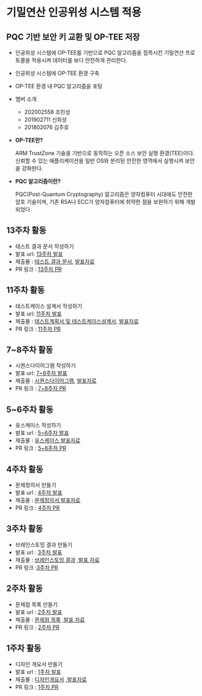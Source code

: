 # 기밀연산 인공위성 시스템 적용
## PQC 기반 보안 키 교환 및 OP-TEE 저장
- 인공위성 시스템에 OP-TEE를 기반으로 PQC 알고리즘을 접목시킨 기밀연산 프로토콜을 적용시켜 데이터를 보다 안전하게 관리한다.
- 인공위성 시스템에 OP-TEE 환경 구축
- OP-TEE 환경 내 PQC 알고리즘을 포팅
- 멤버 소개
  + 202002558 조민성
  + 201902711 신희성
  + 201802076 김주호

- **OP-TEE란?**
  
    ARM TrustZone 기술을 기반으로 동작하는 오픈 소스 보안 실행 환경(TEE)이다.
    신뢰할 수 있는 애플리케이션을 일반 OS와 분리된 안전한 영역에서 실행시켜 보안을 강화한다.

- **PQC 알고리즘이란?**

   PQC(Post-Quantum Cryptography) 알고리즘은 양자컴퓨터 시대에도 안전한 암호 기술이며,
   기존 RSA나 ECC가 양자컴퓨터에 취약한 점을 보완하기 위해 개발되었다.
  
## 13주차 활동
- 테스트 결과 문서 작성하기
- 발표 url: [13주차 발표](https://youtu.be/xq_OmGGWnt8)
- 제출물 : [테스트 결과 문서](https://github.com/isord/satellite_OPTEE/blob/week13/docs/11%EC%A1%B0-13%EC%A3%BC%EC%B0%A8-%EA%B8%B0%EB%B0%80%EC%97%B0%EC%82%B0%20%EC%9D%B8%EA%B3%B5%EC%9C%84%EC%84%B1%20%EC%8B%9C%EC%8A%A4%ED%85%9C%20%EC%A0%81%EC%9A%A9-%ED%85%8C%EC%8A%A4%ED%8A%B8%20%EA%B2%B0%EA%B3%BC%20%EB%AC%B8%EC%84%9C.pdf), [발표자료](https://github.com/isord/satellite_OPTEE/blob/week13/docs/ppt/11%EC%A1%B0-13%EC%A3%BC%EC%B0%A8-%EA%B8%B0%EB%B0%80%EC%97%B0%EC%82%B0%20%EC%9D%B8%EA%B3%B5%EC%9C%84%EC%84%B1%20%EC%8B%9C%EC%8A%A4%ED%85%9C%20%EC%A0%81%EC%9A%A9-%EB%B0%9C%ED%91%9C%EC%9E%90%EB%A3%8C.pdf)
- PR 링크 : [13주차 PR](https://github.com/isord/satellite_OPTEE/pull/14)
  
## 11주차 활동
- 테스트케이스 설계서 작성하기
- 발표 url: [11주차 발표](https://www.youtube.com/watch?v=vlYHO6xd0wY)
- 제출물 : [테스트계획서 및 테스트케이스설계서](https://github.com/isord/satellite_OPTEE/blob/week11/docs/11%EC%A1%B0-11%EC%A3%BC%EC%B0%A8-%EA%B8%B0%EB%B0%80%EC%97%B0%EC%82%B0%20%EC%9D%B8%EA%B3%B5%EC%9C%84%EC%84%B1%20%EC%8B%9C%EC%8A%A4%ED%85%9C%20%EC%A0%81%EC%9A%A9-%ED%85%8C%EC%8A%A4%ED%8A%B8%20%EA%B3%84%ED%9A%8D%EC%84%9C%20%EB%B0%8F%20%ED%85%8C%EC%8A%A4%ED%8A%B8%EC%BC%80%EC%9D%B4%EC%8A%A4%20%EC%84%A4%EA%B3%84%EC%84%9C.pdf), [발표자료](https://github.com/isord/satellite_OPTEE/blob/f29c382036fd9b5a31d8e9470f62675c8367221d/docs/ppt/11%E1%84%8C%E1%85%A9-11%E1%84%8C%E1%85%AE%E1%84%8E%E1%85%A1-%E1%84%80%E1%85%B5%E1%84%86%E1%85%B5%E1%86%AF%E1%84%8B%E1%85%A7%E1%86%AB%E1%84%89%E1%85%A1%E1%86%AB%20%E1%84%8B%E1%85%B5%E1%86%AB%E1%84%80%E1%85%A9%E1%86%BC%E1%84%8B%E1%85%B1%E1%84%89%E1%85%A5%E1%86%BC%20%E1%84%89%E1%85%B5%E1%84%89%E1%85%B3%E1%84%90%E1%85%A6%E1%86%B7%20%E1%84%8C%E1%85%A5%E1%86%A8%E1%84%8B%E1%85%AD%E1%86%BC-%E1%84%87%E1%85%A1%E1%86%AF%E1%84%91%E1%85%AD%E1%84%8C%E1%85%A1%E1%84%85%E1%85%AD.pdf)
- PR 링크 : [11주차 PR](https://github.com/isord/satellite_OPTEE/pull/12)

## 7~8주차 활동
- 시퀀스다이어그램 작성하기
- 발표 url: [7~8주차 발표](https://youtu.be/rCKeY52Ipns?si=qThIZ-fhM7apqt2u)
- 제출물 : [시퀀스다이어그램](https://github.com/isord/satellite_OPTEE/blob/week7/docs/11%EC%A1%B0-7%EC%A3%BC%EC%B0%A8-%EA%B8%B0%EB%B0%80%EC%97%B0%EC%82%B0%20%EC%9D%B8%EA%B3%B5%EC%9C%84%EC%84%B1%20%EC%8B%9C%EC%8A%A4%ED%85%9C%20%EC%A0%81%EC%9A%A9-%EC%8B%9C%ED%80%80%EC%8A%A4%EB%8B%A4%EC%9D%B4%EC%96%B4%EA%B7%B8%EB%9E%A8.pdf), [발표자료](https://github.com/isord/satellite_OPTEE/blob/00d7194ea44ed6e631b428c12001bde0202435e4/docs/ppt/11%E1%84%8C%E1%85%A9-7%E1%84%8C%E1%85%AE%E1%84%8E%E1%85%A1-%E1%84%80%E1%85%B5%E1%84%86%E1%85%B5%E1%86%AF%E1%84%8B%E1%85%A7%E1%86%AB%E1%84%89%E1%85%A1%E1%86%AB%20%E1%84%8B%E1%85%B5%E1%86%AB%E1%84%80%E1%85%A9%E1%86%BC%E1%84%8B%E1%85%B1%E1%84%89%E1%85%A5%E1%86%BC%20%E1%84%89%E1%85%B5%E1%84%89%E1%85%B3%E1%84%90%E1%85%A6%E1%86%B7%20%E1%84%8C%E1%85%A5%E1%86%A8%E1%84%8B%E1%85%AD%E1%86%BC-%E1%84%87%E1%85%A1%E1%86%AF%E1%84%91%E1%85%AD%E1%84%8C%E1%85%A1%E1%84%85%E1%85%AD.pdf)
- PR 링크 : [7~8주차 PR](https://github.com/isord/satellite_OPTEE/pull/11)

## 5~6주차 활동
- 유스케이스 작성하기
- 발표 url : [5~6주차 발표](https://youtu.be/f0kYec6o4E8?si=UH05Mx2l2RuBJluz)
- 제출물 : [유스케이스](https://github.com/isord/satellite_OPTEE/blob/week5/docs/11%EC%A1%B0-5%EC%A3%BC%EC%B0%A8-%EA%B8%B0%EB%B0%80%EC%97%B0%EC%82%B0%20%EC%9D%B8%EA%B3%B5%EC%9C%84%EC%84%B1%20%EC%8B%9C%EC%8A%A4%ED%85%9C%20%EC%A0%81%EC%9A%A9-%EC%9C%A0%EC%8A%A4%EC%BC%80%EC%9D%B4%EC%8A%A4%EB%AA%85%EC%84%B8%EC%84%9C.pdf),[발표자료](https://github.com/isord/satellite_OPTEE/blob/main/docs/ppt/11%EC%A1%B0-6%EC%A3%BC%EC%B0%A8-%EA%B8%B0%EB%B0%80%EC%97%B0%EC%82%B0%20%EC%9D%B8%EA%B3%B5%EC%9C%84%EC%84%B1%20%EC%8B%9C%EC%8A%A4%ED%85%9C%20%EC%A0%81%EC%9A%A9-%EB%B0%9C%ED%91%9C%EC%9E%90%EB%A3%8C.pdf)
- PR 링크 : [5~6주차 PR](https://github.com/isord/satellite_OPTEE/pull/9)
  
## 4주차 활동
- 문제정의서 만들기
- 발표 url : [4주차 발표](https://youtu.be/dpTzdcrGmOc?si=dvOeL8yqa8pfDcGK)
- 제출물 : [문제정의서](https://github.com/isord/satellite_OPTEE/blob/week4/docs/11%EC%A1%B0-4%EC%A3%BC%EC%B0%A8-%EA%B8%B0%EB%B0%80%EC%97%B0%EC%82%B0%20%EC%9D%B8%EA%B3%B5%EC%9C%84%EC%84%B1%20%EC%8B%9C%EC%8A%A4%ED%85%9C%20%EC%A0%81%EC%9A%A9-%EB%AC%B8%EC%A0%9C%EC%A0%95%EC%9D%98%EC%84%9C.pdf),[발표자료](https://github.com/isord/satellite_OPTEE/blob/week4/docs/ppt/11%EC%A1%B0-4%EC%A3%BC%EC%B0%A8-%EA%B8%B0%EB%B0%80%EC%97%B0%EC%82%B0%20%EC%9D%B8%EA%B3%B5%EC%9C%84%EC%84%B1%20%EC%8B%9C%EC%8A%A4%ED%85%9C%20%EC%A0%81%EC%9A%A9-%EB%B0%9C%ED%91%9C%EC%9E%90%EB%A3%8C.pdf)
- PR 링크 : [4주차 PR](https://github.com/isord/satellite_OPTEE/pull/8)
  
## 3주차 활동
- 브레인스토밍 결과 만들기
- 발표 url : [3주차 발표](https://www.youtube.com/watch?v=2vLsEb2MQSM&t=2s)
- 제출물 : [브레인스토밍 결과](https://github.com/isord/satellite_OPTEE/blob/week3/docs/11%EC%A1%B0-3%EC%A3%BC%EC%B0%A8-%EA%B8%B0%EB%B0%80%EC%97%B0%EC%82%B0%20%EC%9D%B8%EA%B3%B5%EC%9C%84%EC%84%B1%20%EC%8B%9C%EC%8A%A4%ED%85%9C%20%EC%A0%81%EC%9A%A9-%EB%B8%8C%EB%A0%88%EC%9D%B8%EC%8A%A4%ED%86%A0%EB%B0%8D%20%EA%B2%B0%EA%B3%BC.pdf)
,[발표 자료](https://github.com/isord/satellite_OPTEE/blob/week3/docs/ppt/11%EC%A1%B0-3%EC%A3%BC%EC%B0%A8-%EA%B8%B0%EB%B0%80%EC%97%B0%EC%82%B0%20%EC%9D%B8%EA%B3%B5%EC%9C%84%EC%84%B1%20%EC%8B%9C%EC%8A%A4%ED%85%9C%20%EC%A0%81%EC%9A%A9-%EB%B0%9C%ED%91%9C%EC%9E%90%EB%A3%8C.pdf)
- PR 링크 :[3주차 PR](https://github.com/isord/satellite_OPTEE/pull/7)

## 2주차 활동
- 문제점 목록 만들기
- 발표 url : [2주차 발표](https://www.youtube.com/watch?v=4JhA1YWM01Y)
- 제출물 : [문제점 목록](https://github.com/isord/satellite_OPTEE/blob/week2/docs/11%EC%A1%B0-2%EC%A3%BC%EC%B0%A8-%EA%B8%B0%EB%B0%80%EC%97%B0%EC%82%B0%20%EC%9D%B8%EA%B3%B5%EC%9C%84%EC%84%B1%20%EC%8B%9C%EC%8A%A4%ED%85%9C%20%EC%A0%81%EC%9A%A9-%EB%AC%B8%EC%A0%9C%EC%A0%90%20%EB%AA%A9%EB%A1%9D.pdf) ,[발표 자료](https://github.com/isord/satellite_OPTEE/blob/week2/docs/ppt/11%EC%A1%B0-2%EC%A3%BC%EC%B0%A8-%EA%B8%B0%EB%B0%80%EC%97%B0%EC%82%B0%20%EC%9D%B8%EA%B3%B5%EC%9C%84%EC%84%B1%20%EC%8B%9C%EC%8A%A4%ED%85%9C%20%EC%A0%81%EC%9A%A9-%EB%B0%9C%ED%91%9C%EC%9E%90%EB%A3%8C.pdf)
-  PR 링크 : [2주차 PR](https://github.com/isord/satellite_OPTEE/pull/6)

## 1주차 활동
- 디자인 개요서 만들기
- 발표 url : [1주차 발표](https://youtu.be/3Tp8I-uHU-8)
- 제출물 : [디자인개요서](https://github.com/isord/satellite_OPTEE/blob/week2/docs/11%EC%A1%B0-1%EC%A3%BC%EC%B0%A8-%EA%B8%B0%EB%B0%80%EC%97%B0%EC%82%B0%20%EC%9D%B8%EA%B3%B5%EC%9C%84%EC%84%B1%20%EC%8B%9C%EC%8A%A4%ED%85%9C%20%EC%A0%81%EC%9A%A9-%EB%94%94%EC%9E%90%EC%9D%B8%EA%B0%9C%EC%9A%94%EC%84%9C.pdf) ,[발표자료](https://github.com/isord/satellite_OPTEE/blob/week2/docs/ppt/11%EC%A1%B0-1%EC%A3%BC%EC%B0%A8-%EA%B8%B0%EB%B0%80%EC%97%B0%EC%82%B0%20%EC%9D%B8%EA%B3%B5%EC%9C%84%EC%84%B1%20%EC%8B%9C%EC%8A%A4%ED%85%9C%20%EC%A0%81%EC%9A%A9-%EB%B0%9C%ED%91%9C%EC%9E%90%EB%A3%8C.pdf)
- PR 링크 : [1주차 PR](https://github.com/isord/satellite_OPTEE/pull/3#issue-2921678320)
